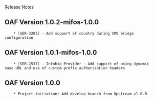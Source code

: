 Release Notes

## OAF Version 1.0.2-mifos-1.0.0
        * [SER-3203] - Add support of country during SMS bridge configuration

## OAF Version 1.0.1-mifos-1.0.0
        * [SER-2537] - Infobip Provider - Add support of using dynamic base URL and use of custom prefix authorization headers 

## OAF Version 1.0.0
        * Project initiation: Add develop branch from Upstream v1.0.0
